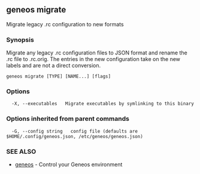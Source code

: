 ## geneos migrate

Migrate legacy .rc configuration to new formats

### Synopsis


Migrate any legacy .rc configuration files to JSON format and
rename the .rc file to .rc.orig. The entries in the new configuration
take on the new labels and are not a direct conversion.


```
geneos migrate [TYPE] [NAME...] [flags]
```

### Options

```
  -X, --executables   Migrate executables by symlinking to this binary
```

### Options inherited from parent commands

```
  -G, --config string   config file (defaults are $HOME/.config/geneos.json, /etc/geneos/geneos.json)
```

### SEE ALSO

* [geneos](geneos.md)	 - Control your Geneos environment

